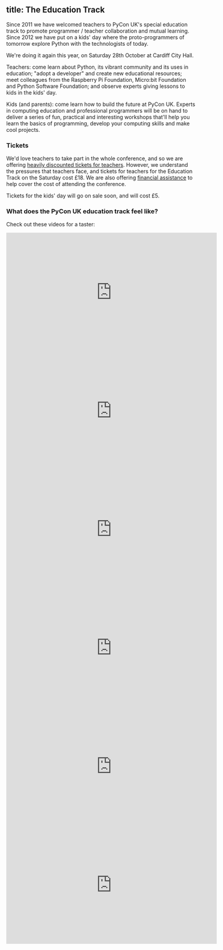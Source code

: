 title: The Education Track
---
Since 2011 we have welcomed teachers to PyCon UK's special education track
to promote programmer / teacher collaboration and mutual learning.
Since 2012 we have put on a kids' day where the proto-programmers of tomorrow
explore Python with the technologists of today.

We're doing it again this year,
on Saturday 28th October at Cardiff City Hall.

Teachers: come learn about Python,
its vibrant community and its uses in education;
"adopt a developer" and create new educational resources;
meet colleagues from the Raspberry Pi Foundation, Micro:bit Foundation and Python Software Foundation;
and observe experts giving lessons to kids in the kids' day.

Kids (and parents): come learn how to build the future at PyCon UK.
Experts in computing education and professional programmers will be on hand
to deliver a series of fun, practical and interesting workshops
that'll help you learn the basics of programming,
develop your computing skills and make cool projects.

### Tickets

We'd love teachers to take part in the whole conference,
and so we are offering [heavily discounted tickets for teachers](/tickets/).
However, we understand the pressures that teachers face,
and tickets for teachers for the Education Track on the Saturday cost £18.
We are also offering [financial assistance](/financial-assistance/)
to help cover the cost of attending the conference.

Tickets for the kids' day will go on sale soon, and will cost £5.


### What does the PyCon UK education track feel like?
Check out these videos for a taster:

<iframe width="560" height="315" src="https://www.youtube.com/embed/RI7u9VtmdO8" frameborder="0" allowfullscreen></iframe>
<iframe width="560" height="315" src="https://www.youtube.com/embed/u4IMlpmjbYg" frameborder="0" allowfullscreen></iframe>
<iframe width="560" height="315" src="https://www.youtube.com/embed/DYbKDye9jJc" frameborder="0" allowfullscreen></iframe>
<iframe width="560" height="315" src="https://www.youtube.com/embed/b4N_2VjflZk" frameborder="0" allowfullscreen></iframe>
<iframe width="560" height="315" src="https://www.youtube.com/embed/FIwVyb9MY5U" frameborder="0" allowfullscreen></iframe>
<iframe width="560" height="315" src="https://www.youtube.com/embed/kxD2XbTDyjk" frameborder="0" allowfullscreen></iframe>
